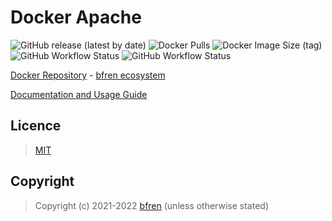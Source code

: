 # Docker Apache

![GitHub release (latest by date)](https://img.shields.io/github/v/release/bfren/docker-apache) ![Docker Pulls](https://img.shields.io/docker/pulls/bfren/apache?label=pulls) ![Docker Image Size (tag)](https://img.shields.io/docker/image-size/bfren/apache/latest?label=size)<br/>
![GitHub Workflow Status](https://img.shields.io/github/workflow/status/bfren/docker-apache/dev-2_4_4x?label=Apache+2.4.4x) ![GitHub Workflow Status](https://img.shields.io/github/workflow/status/bfren/docker-apache/dev-2_5_5x?label=Apache+2.5.5x)

[Docker Repository](https://hub.docker.com/r/bfren/apache) - [bfren ecosystem](https://github.com/bfren/docker)

[Documentation and Usage Guide](https://docs.bfren.dev/docker/base-images/apache)

## Licence

> [MIT](https://mit.bfren.dev/2021)

## Copyright

> Copyright (c) 2021-2022 [bfren](https://bfren.dev) (unless otherwise stated)
